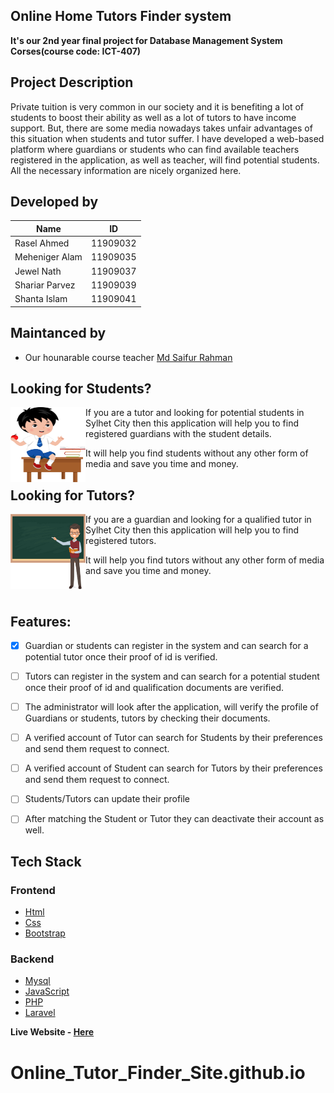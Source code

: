 ## Online Home Tutors Finder system

**It's our 2nd year final project for Database Management System Corses(course code: ICT-407)**  

## Project Description
Private tuition is very common in our society and it is benefiting a lot of students to boost their ability as well as a lot of tutors to have income support. But, there are some media nowadays takes unfair advantages of this situation when students and tutor suffer. I have developed a web-based platform where guardians or students who can find available teachers registered in the application, as well as teacher, will find potential students. All the necessary information are nicely organized here.

## Developed by
| Name | ID |
| ----  |  --- | 
| Rasel Ahmed | 11909032 | 
| Meheniger Alam | 11909035 | 
| Jewel Nath | 11909037 | 
| Shariar Parvez | 11909039 | 
| Shanta Islam | 11909041 | 

## Maintanced by 
* Our hounarable course teacher [Md Saifur Rahman](https://www.facebook.com/saifur.rahman.1865)
  
## Looking for Students?

<img style="float: left;" src="images/student.png" width="120" height="120">

If you are a tutor and looking for potential students in Sylhet City then this application will help you to find registered guardians with the student details.

It will help you find students without any other form of media and save you time and money.


## Looking for Tutors?

<img style="float: left;" src="./images/teacher.png" width="120" height="120">

If you are a guardian and looking for a qualified tutor in Sylhet City then this application will help you to find registered tutors.

It will help you find tutors without any other form of media and save you time and money.

<br>

## Features:
  - [X] Guardian or students can register in the system and can search for a potential tutor once their proof of id is   verified. 

  - [ ]  Tutors can register in the system and can search for a potential student once their proof of id and qualification documents are verified.  

  - [ ] The administrator will look after the application, will verify the profile of Guardians or students, tutors by checking their documents.  

  - [ ] A verified account of Tutor can search for Students by their preferences and send them request to connect.

  - [ ] A verified account of Student can search for Tutors by their preferences and send them request to connect.

  - [ ] Students/Tutors can update their profile 

  - [ ] After matching the Student or Tutor they can deactivate their account as well.
  

## Tech Stack
### Frontend
* [Html](https://github.com/)
* [Css](https://github.com)
* [Bootstrap](https://getbootstrap.com/)
  
### Backend
* [Mysql](https://www.mysql.com/) 
* [JavaScript](https://www.javascript.com/) 
* [PHP](https://www.php.net/)  
* [Laravel](https://laravel.com/) 


**Live Website - [Here](https://devjewel01.github.io/tuitionPoint/)**
# Online_Tutor_Finder_Site.github.io
 
